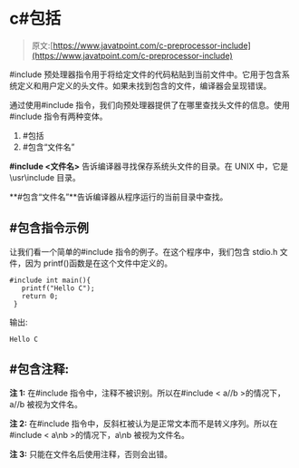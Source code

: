 # c#包括

> 原文:[https://www.javatpoint.com/c-preprocessor-include](https://www.javatpoint.com/c-preprocessor-include)

#include 预处理器指令用于将给定文件的代码粘贴到当前文件中。它用于包含系统定义和用户定义的头文件。如果未找到包含的文件，编译器会呈现错误。

通过使用#include 指令，我们向预处理器提供了在哪里查找头文件的信息。使用#include 指令有两种变体。

1.  #包括<filename></filename>
2.  #包含“文件名”

**#include <文件名>** 告诉编译器寻找保存系统头文件的目录。在 UNIX 中，它是\usr\include 目录。

**#包含“文件名”**告诉编译器从程序运行的当前目录中查找。

## #包含指令示例

让我们看一个简单的#include 指令的例子。在这个程序中，我们包含 stdio.h 文件，因为 printf()函数是在这个文件中定义的。

```
#include int main(){  
   printf("Hello C");    
   return 0;
 } 
```

输出:

```
Hello C

```

## #包含注释:

**注 1:** 在#include 指令中，注释不被识别。所以在#include < a//b >的情况下，a//b 被视为文件名。

**注 2:** 在#include 指令中，反斜杠被认为是正常文本而不是转义序列。所以在#include < a\nb >的情况下，a\nb 被视为文件名。

**注 3:** 只能在文件名后使用注释，否则会出错。